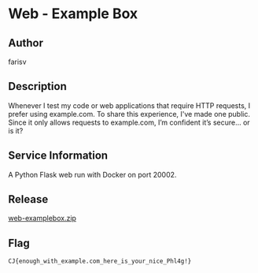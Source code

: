 # Web - Example Box

## Author
farisv

## Description
Whenever I test my code or web applications that require HTTP requests, I prefer using example.com. To share this experience, I've made one public. Since it only allows requests to example.com, I’m confident it’s secure... or is it?

## Service Information
A Python Flask web run with Docker on port 20002.

## Release
[web-examplebox.zip](release/web-examplebox.zip)

## Flag
`CJ{enough_with_example.com_here_is_your_nice_Phl4g!}`